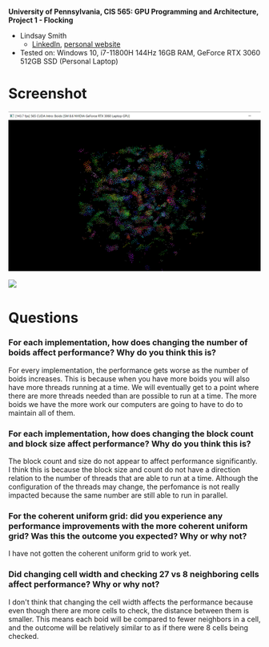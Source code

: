 **University of Pennsylvania, CIS 565: GPU Programming and Architecture,
Project 1 - Flocking**

* Lindsay Smith
  * [LinkedIn](https://www.linkedin.com/in/lindsay-j-smith/), [personal website](https://lindsays-portfolio-d6aa5d.webflow.io/)
* Tested on: Windows 10, i7-11800H 144Hz 16GB RAM, GeForce RTX 3060 512GB SSD (Personal Laptop)

# Screenshot
![2.1](images/Screenshot1.png)

![](images/BoidsSimulation.gif)

# Questions

### For each implementation, how does changing the number of boids affect performance? Why do you think this is?
For every implementation, the performance gets worse as the number of boids increases. This is because when you have more boids you will also
have more threads running at a time. We will eventually get to a point where there are more threads needed than are possible to run at a time.
The more boids we have the more work our computers are going to have to do to maintain all of them.

### For each implementation, how does changing the block count and block size affect performance? Why do you think this is?
The block count and size do not appear to affect performance significantly. I think this is because the block size and count do not have a
direction relation to the number of threads that are able to run at a time. Although the configuration of the threads may change, the 
perfomance is not really impacted because the same number are still able to run in parallel.

### For the coherent uniform grid: did you experience any performance improvements with the more coherent uniform grid? Was this the outcome you expected? Why or why not?
I have not gotten the coherent uniform grid to work yet.

### Did changing cell width and checking 27 vs 8 neighboring cells affect performance? Why or why not?
I don't think that changing the cell width affects the performance because even though there are more cells to check, the distance between them is smaller.
This means each boid will be compared to fewer neighbors in a cell, and the outcome will be relatively similar to as if there were 8 cells being checked.

